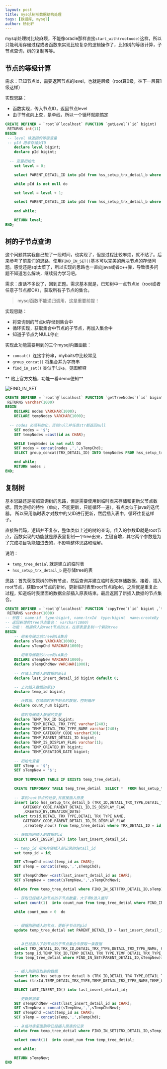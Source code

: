 ```yaml
---
layout: post
title: mysql树形数据结构处理
tags: [数据库, mysql]
author: 杨比轩
---
```


mysql处理树比较麻烦，不能像oracle那样直接`start_with(rootnode)`这样，所以只能利用存储过程或者函数来实现比较复杂的逻辑操作了，比如树的等级计算，子节点查询，树的复制等等。

## 节点的等级计算

需求：已知节点id，需要返回节点的level，也就是层级（root算0级，往下一层算1级这样）

实现思路：

- 函数实现，传入节点ID，返回节点level
- 由子节点向上查，是单线，所以一个循环就能搞定

```sql
CREATE DEFINER = `root`@`localhost` FUNCTION `getLevel`(`id` bigint)
 RETURNS int(11)
BEGIN
 -- level 待返回的等级变量
 -- pId 用来存储父ID
	declare level bigint;
	declare pId bigint;
	
  -- 变量初始化
	set level = 0;

	select PARENT_DETAIL_ID into pId from hss_setup_trx_detail_b where TRX_DETAIL_ID = id;

	while pId is not null do

	set level = level + 1;

	select PARENT_DETAIL_ID into pId from hss_setup_trx_detail_b where TRX_DETAIL_ID = pId;
	
	end while;

	RETURN level;
END;
```

## 树的子节点查询

这个问题其实我自己想了一段时间，也实现了，但是过程比较麻烦，就不贴了。后来参考了前辈们的思路，使用`FIND_IN_SET()`基本可以完美的解决节点的存储问题。感觉还是sql太菜了，所以实现的思路也一直向java或者c++靠，导致很多问题不知道怎么解决，继续努力学习吧。

需求：废话不多说了，回到正题。需求基本就是，已知树中一点节点id（root或者任意子节点都OK），获取所有子节点的集合。

>  mysql函数不能递归调用，这是重要前提！

实现思路：

- 将查询到的节点id存储到集合中
- 循环实现，获取集合中节点的子节点，再加入集合中
- 知道子节点为NULL停止

实现此功能需要用到的三个mysql内置函数：
- `concat() `连接字符串，mybaits中比较常见
- `group_concat()` 将集合并为字符串
- `find_in_set()` 类似于`like`，见图解释

** 贴上官方文档，功能一看demo便知**

![FIND_IN_SET](http://upload-images.jianshu.io/upload_images/1156415-9d0dc80df891d221.png?imageMogr2/auto-orient/strip%7CimageView2/2/w/1240)

```sql
CREATE DEFINER = `root`@`localhost` FUNCTION `getTreeNodes`(`id` bigint)
 RETURNS varchar(1000)
BEGIN
	DECLARE nodes VARCHAR(1000);
	DECLARE tempNodes VARCHAR(1000);
    
  -- nodes 必须初始化，否则null并任意str都返回null
	SET nodes = '$';
	SET tempNodes =cast(id as CHAR);

	WHILE tempNodes is not null DO
	SET nodes = concat(nodes ,',',sTempChd);
	SELECT group_concat(TRX_DETAIL_ID) INTO tempNodes FROM hss_setup_trx_detail_b where FIND_IN_SET(PARENT_DETAIL_ID,tempNodes )>0;

	end while;
	RETURN nodes ;
END;
```


## 复制树

基本思路还是按照查询树的思路，但是需要使用到临时表来存储和更新父节点数据。因为游标的特性（单向，不能更新，只能循环一遍），有点类似于java的迭代器。
所以采用临时表才对数中的父ID进行更新，然后插入表中，循环往复这样子。

直接贴代码，逻辑并不复杂，整体类似上述的树的查询。传入的参数ID就是root节点，函数实现的功能就是原表里复制一个tree出来，主键自增，其它两个参数是为了完成项目功能加进去的，不影响整体思路和理解。

说明：

- `temp_tree_detial`  就是建立的临时表
- `hss_setup_trx_detail_b` 是存储tree的表

思路：首先获取原树的所有节点，然后查询并建立临时表来存储数据。接着，插入root节点，获取root节点的新id，更新临时表里root节点的pId，之后就是重复此过程，知道临时表里面的数据全部插入原表结束。最后返回了新插入数据的节点集合。

```sql
CREATE DEFINER = `root`@`localhost` FUNCTION `copyTree`(`id` bigint ,`trxId` bigint, `createBy` bigint)
 RETURNS varchar(1000)
-- 参数： name:id  type:bigint, name:trxId  type:bigint  name:createBy  type:bigint
-- 返回新增的tree节点集合： varchar(1000)
-- 功能： 根据传入的root节点的id，在原表里复制一个新的tree
BEGIN
	-- 用来存储之前tree的id集合
	declare sTemp VARCHAR(1000);
	declare sTempChd VARCHAR(1000);
	
	-- 用来存储新的tree的id集合
	DECLARE sTempNew VARCHAR(1000);
	declare sTempChdNew VARCHAR(1000);
	
	-- 存储上次插入的数据的新id
	declare last_insert_detail_id bigint default 0;

	-- 上次插入数据的原ID
	declare temp_id bigint;

	-- 计数器，存储临时表中剩余的数据，控制循环
	declare count_num bigint;
	
	-- 临时存储插入数据的变量
	declare TEMP_TRX_ID bigint;
	declare TEMP_DETAIL_TRX_TYPE varchar(240);
	declare TEMP_DETAIL_TRX_TYPE_NAME varchar(240);
	declare TEMP_CATEGORY_CODE varchar(30);
	declare TEMP_PARENT_DETAIL_ID bigint;
	declare TEMP_IS_DISPLAY_FLAG varchar(1);
	declare TEMP_CREATED_BY bigint;
	declare TEMP_CREATION_DATE bigint;
	
	-- 初始化变量
	SET sTemp = '$';
	SET sTempNew = '$';
	
	DROP TEMPORARY TABLE IF EXISTS temp_tree_detial;

	CREATE TEMPORARY TABLE temp_tree_detial  SELECT *  FROM hss_setup_trx_detail_b where FIND_IN_SET(TRX_DETAIL_ID,getTreeNodes(id))>0;
	
	-- 拿到root节点的记录,并直接插入原表
	insert into hss_setup_trx_detail_b (TRX_ID,DETAIL_TRX_TYPE,DETAIL_TRX_TYPE_NAME,
        CATEGORY_CODE,PARENT_DETAIL_ID,IS_DISPLAY_FLAG
        ,CREATED_BY,CREATION_DATE)
	select trxId,DETAIL_TRX_TYPE,DETAIL_TRX_TYPE_NAME,
        CATEGORY_CODE,PARENT_DETAIL_ID,IS_DISPLAY_FLAG
        ,createBy,now() from temp_tree_detial where TRX_DETAIL_ID = id;

	-- 获取刚刚插入的数据的id
	SELECT LAST_INSERT_ID() into last_insert_detail_id;

	-- temp_id 用来存储插入前记录的detail_id
	set temp_id = id;

	SET sTempChd =cast(temp_id as CHAR);
	SET sTemp = concat(sTemp,',',sTempChd);

	SET sTempChdNew =cast(last_insert_detail_id as CHAR);
	SET sTempNew = concat(sTempNew,',',sTempChdNew);

	delete from temp_tree_detial where FIND_IN_SET(TRX_DETAIL_ID,sTemp)>0;

	-- 获取已经插入的节点的子节点数量，大于零0进入循环
	select count(1)  into count_num from temp_tree_detial where FIND_IN_SET(PARENT_DETAIL_ID,sTemp)>0;
	
	while count_num > 0  do

		
	-- 根据刚刚插入的节点，更新子节点的pid
	update temp_tree_detial set PARENT_DETAIL_ID = last_insert_detail_id where PARENT_DETAIL_ID = temp_id;

		
	-- 从已经插入了的节点的子节点集合中获取一条数据
	select TRX_DETAIL_ID,TRX_ID,DETAIL_TRX_TYPE,DETAIL_TRX_TYPE_NAME, CATEGORY_CODE,PARENT_DETAIL_ID,IS_DISPLAY_FLAG ,CREATED_BY,CREATION_DATE
	into temp_id,TEMP_TRX_ID,TEMP_DETAIL_TRX_TYPE,TEMP_DETAIL_TRX_TYPE_NAME,TEMP_CATEGORY_CODE,TEMP_PARENT_DETAIL_ID,TEMP_IS_DISPLAY_FLAG,TEMP_CREATED_BY,TEMP_CREATION_DATE
	from temp_tree_detial where FIND_IN_SET(PARENT_DETAIL_ID,sTempNew)>0 limit 1;
	

	-- 插入刚刚获取到的数据
	insert into hss_setup_trx_detail_b (TRX_ID,DETAIL_TRX_TYPE,DETAIL_TRX_TYPE_NAME, CATEGORY_CODE,PARENT_DETAIL_ID,IS_DISPLAY_FLAG ,CREATED_BY,CREATION_DATE)
	values (trxId,TEMP_DETAIL_TRX_TYPE,TEMP_DETAIL_TRX_TYPE_NAME,TEMP_CATEGORY_CODE,TEMP_PARENT_DETAIL_ID,TEMP_IS_DISPLAY_FLAG,createBy,now());

	SELECT LAST_INSERT_ID() into last_insert_detail_id;

	-- 更新数据集
	SET sTempChdNew =cast(last_insert_detail_id as CHAR);
	SET sTempNew = concat(sTempNew,',',sTempChdNew);
	SET sTempChd =cast(temp_id as CHAR);
	SET sTemp = concat(sTemp,',',sTempChd);

	-- 从临时表里面删除已经插入原表的记录
	delete from temp_tree_detial where FIND_IN_SET(TRX_DETAIL_ID,sTemp)>0;

	select count(1)  into count_num from temp_tree_detial;

	end while;

	RETURN sTempNew;
END

```
